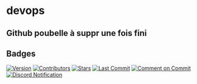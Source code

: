 # devops

## Github poubelle à suppr une fois fini

## Badges

[![Version](https://img.shields.io/github/v/release/SachaDebusschere/devops)](https://github.com/SachaDebusschere/devops/releases)
[![Contributors](https://img.shields.io/github/contributors/SachaDebusschere/devops)](https://github.com/SachaDebusschere/devops/graphs/contributors)
[![Stars](https://img.shields.io/github/stars/SachaDebusschere/devops)](https://github.com/SachaDebusschere/devops/stargazers)
[![Last Commit](https://img.shields.io/github/last-commit/SachaDebusschere/devops)](https://github.com/SachaDebusschere/devops/commits/main)
[![Comment on Commit](https://github.com/SachaDebusschere/devops/actions/workflows/comment-on-commit.yml/badge.svg)](https://github.com/SachaDebusschere/devops/actions/workflows/comment-on-commit.yml)
[![Discord Notification](https://github.com/SachaDebusschere/devops/actions/workflows/discord-notification.yml/badge.svg)](https://github.com/SachaDebusschere/devops/actions/workflows/discord-notification.yml)


